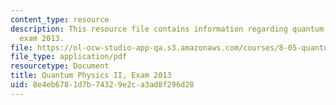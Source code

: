 ```yaml
---
content_type: resource
description: This resource file contains information regarding quantum physics II,
  exam 2013.
file: https://ol-ocw-studio-app-qa.s3.amazonaws.com/courses/8-05-quantum-physics-ii-fall-2013/8e4eb6781d7b74329e2ca3ad8f296d28_MIT8_05F13_final_2013.pdf
file_type: application/pdf
resourcetype: Document
title: Quantum Physics II, Exam 2013
uid: 8e4eb678-1d7b-7432-9e2c-a3ad8f296d28
---
```

